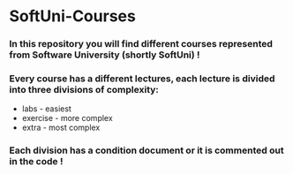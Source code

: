 # SoftUni-Courses


### In this repository you will find different courses represented from Software University (shortly SoftUni) !
 
### Every course has a different lectures, each lecture is divided into three divisions of complexity:

* labs - easiest
* exercise - more complex 
* extra - most complex

### Each division has a condition document or it is commented out in the code !
